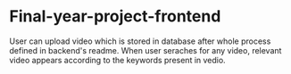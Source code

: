 # Final-year-project-frontend
User can upload video which is stored in database after whole process defined in backend's readme. When user seraches for any video, relevant video appears according to the keywords present in vedio.
